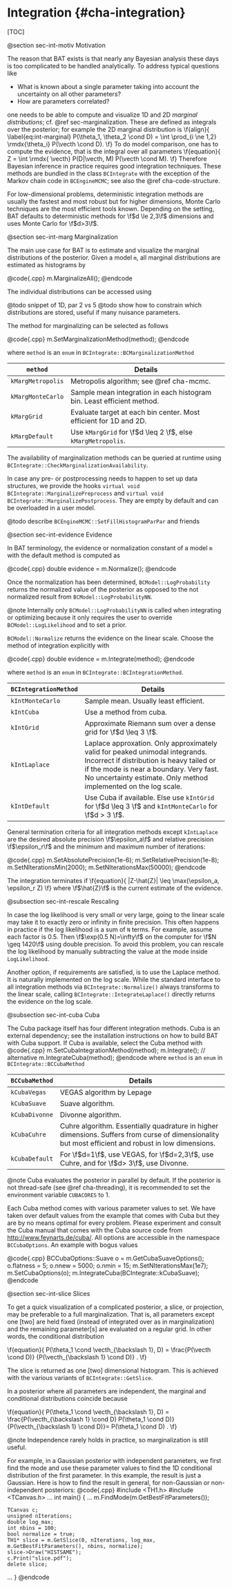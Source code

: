 Integration {#cha-integration}
============

[TOC]

@section sec-int-motiv Motivation

The reason that BAT exists is that nearly any Bayesian analysis
these days is too complicated to be handled analytically. To address
typical questions like

* What is known about a single parameter taking into account
  the uncertainty on all other parameters?
* How are parameters correlated?

one needs to be able to compute and visualize 1D and 2D *marginal distributions*; cf. @ref  sec-marginalization. These are defined as integrals over the posterior; for  example the 2D marginal distribution is
\f{align}{
  \label{eq:int-marginal}
  P(\theta_1, \theta_2 \cond D) = \int \prod_{i \ne 1,2} \rmdx{\theta_i} P(\vecth \cond D).
\f}
To do model comparison, one has to compute the evidence, that is the integral over all parameters
\f{equation}{
Z = \int \rmdx{ \vecth} P(D|\vecth, M) P(\vecth
\cond M).
\f}
Therefore Bayesian inference in practice requires good integration techniques. These methods are bundled in the class `BCIntegrate` with the exception of the Markov chain code in `BCEngineMCMC`; see also the @ref cha-code-structure.

For low-dimensional problems, deterministic integration methods are
usually the fastest and most robust but for higher dimensions, Monte
Carlo techniques are the most efficient tools known. Depending on the
setting, BAT defaults to deterministic methods for \f$d \le 2,3\f$
dimensions and uses Monte Carlo for \f$d>3\f$.

@section sec-int-marg Marginalization

The main use case for BAT is to estimate and visualize the marginal
distributions of the posterior. Given a model `m`, all marginal
distributions are estimated as histograms by

@code{.cpp}
m.MarginalizeAll();
@endcode

The individual distributions can be accessed using

@todo snippet of 1D, par 2 vs 5
@todo show how to constrain which distributions are stored, useful if many nuisance parameters.

The method for marginalizing can be selected as follows

@code{.cpp}
m.SetMarginalizationMethod(method);
@endcode

where `method` is an `enum` in  `BCIntegrate::BCMarginalizationMethod`

`method`  | Details
------------- | -------------
`kMargMetropolis`  | Metropolis algorithm; see @ref cha-mcmc.
`kMargMonteCarlo`  | Sample mean integration in each histogram bin. Least efficient method.
`kMargGrid` | Evaluate target at each bin center. Most efficient for 1D and 2D.
`kMargDefault` | Use `kMargGrid` for \f$d \leq 2 \f$, else `kMargMetropolis`.

The availability of marginalization methods can be queried at runtime using `BCIntegrate::CheckMarginalizationAvailability`.

In case any pre- or postprocessing needs to happen to set up data structures, we provide the hooks `virtual void BCIntegrate::MarginalizePreprocess` and `virtual void BCIntegrate::MarginalizePostprocess`. They are empty by default and can be overloaded in a user model.

@todo describe `BCEngineMCMC::SetFillHistogramParPar` and friends

@section sec-int-evidence Evidence

In BAT terminology, the evidence or normalization constant of a model
`m` with the default method is computed as

@code{.cpp}
double evidence = m.Normalize();
@endcode

Once the normalization has been determined, `BCModel::LogProbability` returns the normalized value of the posterior as opposed to the not normalized result from `BCModel::LogProbabilityNN`.

@note Internally only `BCModel::LogProbabilityNN` is called when integrating or optimizing because it only requires the user to override `BCModel::LogLikelihood` and to set a prior.

`BCModel::Normalize` returns the evidence on the linear scale. Choose the method of integration
explicitly with

@code{.cpp}
double evidence = m.Integrate(method);
@endcode

where `method` is an `enum` in `BCIntegrate::BCIntegrationMethod`.


`BCIntegrationMethod`  | Details
------------- | -------------
`kIntMonteCarlo` | Sample mean. Usually least efficient.
`kIntCuba` | Use a method from cuba.
`kIntGrid` | Approximate Riemann sum over a dense grid for \f$d \leq 3 \f$.
`kIntLaplace` | Laplace approxation. Only approximately valid for peaked unimodal integrands. Incorrect if distribution is heavy tailed or if the mode is near a boundary. Very fast. No uncertainty estimate. Only method implemented on the log scale.
`kIntDefault` | Use Cuba if available. Else use `kIntGrid` for \f$d \leq 3 \f$ and `kIntMonteCarlo` for \f$d > 3 \f$.

General termination criteria for all integration methods except `kIntLaplace` are the desired absolute precision \f$\epsilon_a\f$ and relative precision \f$\epsilon_r\f$ and the minimum and maximum number of iterations:

@code{.cpp}
m.SetAbsolutePrecision(1e-6);
m.SetRelativePrecision(1e-8);
m.SetNIterationsMin(2000);
m.SetNIterationsMax(50000);
@endcode

The integration terminates if
\f{equation}{
|Z-\hat{Z}| \leq \max(\epsilon_a, \epsilon_r Z)
\f}
where \f$\hat{Z}\f$ is the current estimate of the evidence.

@subsection sec-int-rescale Rescaling

In case the log likelihood is very small or very large, going to the linear
scale may take it to exactly zero or infinity in finite precision. This often
happens in practice if the log likelihood is a sum of `N` terms. For example,
assume each factor is 0.5. Then \f$\exp(0.5 N)=\infty\f$ on the computer for
\f$N \geq 1420\f$ using double precision. To avoid this problem, you can rescale
the log likelihood by manually subtracting the value at the mode inside `LogLikelihood`.

Another option, if requirements are satisfied, is to use the Laplace method. It
is naturally implemented on the log scale. While the standard interface to all
integration methods via `BCIntegrate::Normalize()` always transforms to the
linear scale, calling `BCIntegrate::IntegrateLaplace()` directly returns the
evidence on the log scale.

@subsection sec-int-cuba Cuba

The Cuba package itself has four different integration methods. Cuba is an external dependency; see the installation instructions on how to build BAT with Cuba support. If Cuba is available, select the Cuba method with
@code{.cpp}
m.SetCubaIntegrationMethod(method);
m.Integrate();
// alternative
m.IntegrateCuba(method);
@endcode
where `method` is an `enum` in `BCIntegrate::BCCubaMethod`

`BCCubaMethod`  | Details
------------- | -------------
`kCubaVegas` | VEGAS algorithm by Lepage
`kCubaSuave` | Suave algorithm.
`kCubaDivonne` | Divonne algorithm.
`kCubaCuhre` | Cuhre algorithm. Essentially quadrature in higher dimensions. Suffers from curse of dimensionality but most efficient and robust in low dimensions.
`kCubaDefault` | For \f$d=1\f$, use VEGAS, for  \f$d=2,3\f$, use Cuhre, and for  \f$d> 3\f$, use Divonne.

@note Cuba evaluates the posterior in parallel by default. If the posterior is
not thread-safe (see @ref cha-threading), it is recommended to set the
environment variable `CUBACORES` to 1.

Each Cuba method comes with various parameter values to set. We have
taken over default values from the example that comes with Cuba but
they are by no means optimal for every problem. Please experiment and
consult the Cuba manual that comes with the Cuba source code from
http://www.feynarts.de/cuba/. All options are accessible in the
namespace `BCCubaOptions`. An example with bogus values

@code{.cpp}
BCCubaOptions::Suave o = m.GetCubaSuaveOptions();
o.flatness = 5;
o.nnew = 5000;
o.nmin = 15;
m.SetNIterationsMax(1e7);
m.SetCubaOptions(o);
m.IntegrateCuba(BCIntegrate::kCubaSuave);
@endcode

@section sec-int-slice Slices

To get a quick visualization of a complicated posterior, a slice, or projection, may be preferable to a full marginalization. That is, all parameters except one  [two] are held fixed (instead of integrated over as in marginalization) and the remaining parameter[s] are evaluated on a regular grid. In other words, the conditional distribution

\f{equation}{
P(\theta_1 \cond \vecth_{\backslash 1}, D) = \frac{P(\vecth \cond D)} {P(\vecth_{\backslash 1} \cond D)} .
\f}

The slice is returned as one [two] dimensional histogram. This is achieved with the various variants of `BCIntegrate::GetSlice`.

In a posterior where all parameters are independent, the marginal and conditional distributions coincide because

\f{equation}{
P(\theta_1 \cond \vecth_{\backslash 1}, D) = \frac{P(\vecth_{\backslash 1} \cond D) P(\theta_1 \cond D)} {P(\vecth_{\backslash 1} \cond D)}= P(\theta_1 \cond D) .
\f}

@note Independence rarely holds in practice, so marginalization is still useful.

For example, in a Gaussian posterior with independent parameters, we first find the mode and use these parameter values to find the 1D conditional distribution of the first parameter. In this example, the result is just a Gaussian. Here is how to find the result in general, for non-Gaussian or non-independent posteriors:
@code{.cpp}
#include <TH1.h>
#include <TCanvas.h>
...
int main()
{
...
    m.FindMode(m.GetBestFitParameters());

    TCanvas c;
    unsigned nIterations;
    double log_max;
    int nbins = 100;
    bool normalize = true;
    TH1* slice = m.GetSlice(0, nIterations, log_max, m.GetBestFitParameters(), nbins, normalize);
    slice->Draw("HISTSAME");
    c.Print("slice.pdf");
    delete slice;
...
}
@endcode
